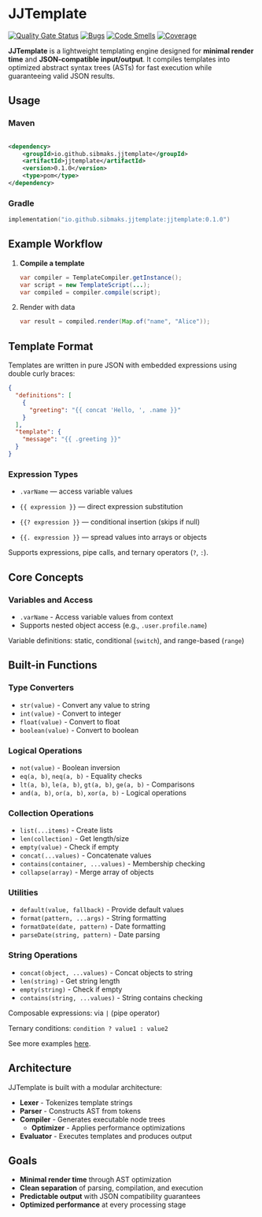 # JJTemplate

[![Quality Gate Status](https://sonarcloud.io/api/project_badges/measure?project=sibmaks_jjtemplate&metric=alert_status)](https://sonarcloud.io/summary/new_code?id=sibmaks_jjtemplate)
[![Bugs](https://sonarcloud.io/api/project_badges/measure?project=sibmaks_jjtemplate&metric=bugs)](https://sonarcloud.io/summary/new_code?id=sibmaks_jjtemplate)
[![Code Smells](https://sonarcloud.io/api/project_badges/measure?project=sibmaks_jjtemplate&metric=code_smells)](https://sonarcloud.io/summary/new_code?id=sibmaks_jjtemplate)
[![Coverage](https://sonarcloud.io/api/project_badges/measure?project=sibmaks_jjtemplate&metric=coverage)](https://sonarcloud.io/summary/new_code?id=sibmaks_jjtemplate)

**JJTemplate** is a lightweight templating engine designed for **minimal render time** and **JSON-compatible
input/output**. It compiles templates into optimized abstract syntax trees (ASTs) for fast execution while guaranteeing
valid JSON results.

## Usage

### Maven

```xml

<dependency>
    <groupId>io.github.sibmaks.jjtemplate</groupId>
    <artifactId>jjtemplate</artifactId>
    <version>0.1.0</version>
    <type>pom</type>
</dependency>
```

### Gradle

```kotlin
implementation("io.github.sibmaks.jjtemplate:jjtemplate:0.1.0")
```

## Example Workflow

1. **Compile a template**
   ```java
   var compiler = TemplateCompiler.getInstance();
   var script = new TemplateScript(...);
   var compiled = compiler.compile(script);
   ```
2. Render with data
    ```java
    var result = compiled.render(Map.of("name", "Alice"));
    ```

## Template Format

Templates are written in pure JSON with embedded expressions using double curly braces:

```json
{
  "definitions": [
    {
      "greeting": "{{ concat 'Hello, ', .name }}"
    }
  ],
  "template": {
    "message": "{{ .greeting }}"
  }
}
```

### Expression Types

- `.varName` — access variable values

- `{{ expression }}` — direct expression substitution

- `{{? expression }}` — conditional insertion (skips if null)

- `{{. expression }}` — spread values into arrays or objects

Supports expressions, pipe calls, and ternary operators (`?`, `:`).

## Core Concepts

### Variables and Access

- `.varName` - Access variable values from context
- Supports nested object access (e.g., `.user.profile.name`)

Variable definitions: static, conditional (`switch`), and range-based (`range`)

## Built-in Functions

### Type Converters

- `str(value)` - Convert any value to string
- `int(value)` - Convert to integer
- `float(value)` - Convert to float
- `boolean(value)` - Convert to boolean

### Logical Operations

- `not(value)` - Boolean inversion
- `eq(a, b)`, `neq(a, b)` - Equality checks
- `lt(a, b)`, `le(a, b)`, `gt(a, b)`, `ge(a, b)` - Comparisons
- `and(a, b)`, `or(a, b)`, `xor(a, b)` - Logical operations

### Collection Operations

- `list(...items)` - Create lists
- `len(collection)` - Get length/size
- `empty(value)` - Check if empty
- `concat(...values)` - Concatenate values
- `contains(container, ...values)` - Membership checking
- `collapse(array)` - Merge array of objects

### Utilities

- `default(value, fallback)` - Provide default values
- `format(pattern, ...args)` - String formatting
- `formatDate(date, pattern)` - Date formatting
- `parseDate(string, pattern)` - Date parsing

### String Operations

- `concat(object, ...values)` - Concat objects to string
- `len(string)` - Get string length
- `empty(string)` - Check if empty
- `contains(string, ...values)` - String contains checking

Composable expressions: via `|` (pipe operator)

Ternary conditions: `condition ? value1 : value2`

See more examples [here](examples.md).

## Architecture

JJTemplate is built with a modular architecture:

- **Lexer** - Tokenizes template strings
- **Parser** - Constructs AST from tokens
- **Compiler** - Generates executable node trees
    - **Optimizer** - Applies performance optimizations
- **Evaluator** - Executes templates and produces output

## Goals

- **Minimal render time** through AST optimization
- **Clean separation** of parsing, compilation, and execution
- **Predictable output** with JSON compatibility guarantees
- **Optimized performance** at every processing stage